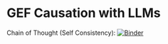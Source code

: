 # GEF Causation with LLMs

Chain of Thought (Self Consistency): 
[![Binder](https://binderhub.atap-binder.cloud.edu.au/badge_logo.svg)](https://binderhub.atap-binder.cloud.edu.au/v2/gh/Sydney-Informatics-Hub/GEF-Causation-LLM/6a3c41d3effeb5062a4e1526026b58a8491f0ea5?labpath=causation-cotsc.ipynb)